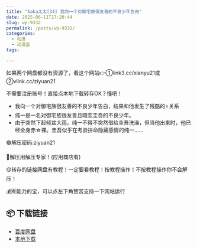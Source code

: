 ```yaml
---
title: "Saka太太[34] 我向一个对御宅族很友善的不良少年告白"
date: 2025-06-11T17:20:44
slug: wp-9332
permalink: /posts/wp-9332/
categories:
  - 动漫
  - 动漫盖
tags:

---
```


如果两个网盘都没有资源了，看这个网站👉①link3.cc/xianyu21或②vlink.cc/ziyuan21

不需要注册账号！直接点本地下载转存OK？懂吧！

*   我向一个对御宅族很友善的不良少年告白，结果和他发生了残酷的⭐关系
*   纯一是一名对御宅族很友善且暗恋圭吾的不良少年。
*   由于突然下起倾盆大雨，纯一不得不突然借给圭吾洗澡，但当他出来时，他已经全身赤☆裸。圭吾似乎在考验拼命隐藏感情的纯一……

🟢解压密码:ziyuan21

🔵解压用解压专家！(应用商店有)

🟡转存的链接网盘有教程！一定要看教程！按教程操作！不按教程操作你不会解压！

💰🈶能力的宝，可以点左下角赞赏支持一下网站运行

## 📦 下载链接
- [百度网盘](https://blziyuan21.com/pay-download/9332?key=7d5f9e2627&down_id=0)
- [本地下载](https://blziyuan21.com/pay-download/9332?key=7d5f9e2627&down_id=1)

